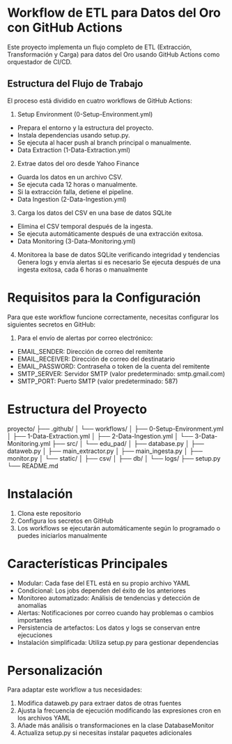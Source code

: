 # Workflow de ETL para Datos del Oro con GitHub Actions
Este proyecto implementa un flujo completo de ETL (Extracción, Transformación y Carga) para datos del Oro usando GitHub Actions como orquestador de CI/CD.

## Estructura del Flujo de Trabajo
El proceso está dividido en cuatro workflows de GitHub Actions:

1. Setup Environment (0-Setup-Environment.yml)
- Prepara el entorno y la estructura del proyecto.
- Instala dependencias usando setup.py.
- Se ejecuta al hacer push al branch principal o manualmente.
- Data Extraction (1-Data-Extraction.yml)

2. Extrae datos del oro desde Yahoo Finance
- Guarda los datos en un archivo CSV.
- Se ejecuta cada 12 horas o manualmente.
- Si la extracción falla, detiene el pipeline.
- Data Ingestion (2-Data-Ingestion.yml)

3. Carga los datos del CSV en una base de datos SQLite
- Elimina el CSV temporal después de la ingesta.
- Se ejecuta automáticamente después de una extracción exitosa.
- Data Monitoring (3-Data-Monitoring.yml)

4. Monitorea la base de datos SQLite verificando integridad y tendencias
Genera logs y envía alertas si es necesario
Se ejecuta después de una ingesta exitosa, cada 6 horas o manualmente

# Requisitos para la Configuración
Para que este workflow funcione correctamente, necesitas configurar los siguientes secretos en GitHub:

1. Para el envío de alertas por correo electrónico:
- EMAIL_SENDER: Dirección de correo del remitente
- EMAIL_RECEIVER: Dirección de correo del destinatario
- EMAIL_PASSWORD: Contraseña o token de la cuenta del remitente
- SMTP_SERVER: Servidor SMTP (valor predeterminado: smtp.gmail.com)
- SMTP_PORT: Puerto SMTP (valor predeterminado: 587)


# Estructura del Proyecto
proyecto/
├── .github/
│   └── workflows/
│       ├── 0-Setup-Environment.yml
│       ├── 1-Data-Extraction.yml
│       ├── 2-Data-Ingestion.yml
│       └── 3-Data-Monitoring.yml
├── src/
│   └── edu_pad/
│       ├── database.py
│       ├── dataweb.py
│       ├── main_extractor.py
│       ├── main_ingesta.py
│       ├── monitor.py
│       └── static/
│           ├── csv/
│           ├── db/
│           └── logs/
├── setup.py
└── README.md


# Instalación
1. Clona este repositorio
2. Configura los secretos en GitHub
3. Los workflows se ejecutarán automáticamente según lo programado o puedes iniciarlos manualmente

# Características Principales
- Modular: Cada fase del ETL está en su propio archivo YAML
- Condicional: Los jobs dependen del éxito de los anteriores
- Monitoreo automatizado: Análisis de tendencias y detección de anomalías
- Alertas: Notificaciones por correo cuando hay problemas o cambios importantes
- Persistencia de artefactos: Los datos y logs se conservan entre ejecuciones
- Instalación simplificada: Utiliza setup.py para gestionar dependencias

# Personalización
Para adaptar este workflow a tus necesidades:

1. Modifica dataweb.py para extraer datos de otras fuentes
2. Ajusta la frecuencia de ejecución modificando las expresiones cron en los archivos YAML
3. Añade más análisis o transformaciones en la clase DatabaseMonitor
4. Actualiza setup.py si necesitas instalar paquetes adicionales
